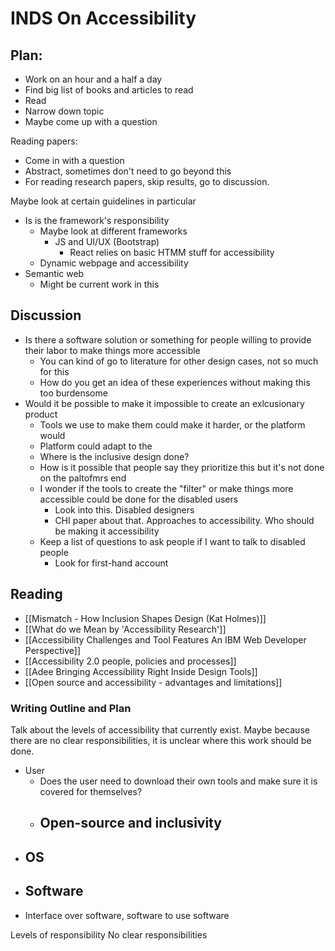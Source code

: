 # INDS On Accessibility

## Plan:
- Work on an hour and a half a day
- Find big list of books and articles to read 
- Read
- Narrow down topic
- Maybe come up with a question

Reading papers:
- Come in with a question
- Abstract, sometimes don't need to go beyond this
- For reading research papers, skip results, go to discussion. 

Maybe look at certain guidelines in particular
- Is is the framework's responsibility 
	- Maybe look at different frameworks
		- JS and UI/UX (Bootstrap)
			- React relies on basic HTMM stuff for accessibility
	- Dynamic webpage and accessibility
- Semantic web
	- Might be current work in this

## Discussion
- Is there a software solution or something for people willing to provide their labor to make things more accessible 
	- You can kind of go to literature for other design cases, not so much for this
	- How do you get an idea of these experiences without making this too burdensome
- Would it be possible to make it impossible to create an exlcusionary product 
	- Tools we use to make them could make it harder, or the platform would 
	- Platform could adapt to the 
	- Where is the inclusive design done? 
	- How is it possible that people say they prioritize this but it's not done on the paltofmrs end
	- I wonder if the tools to create the "filter" or make things more accessible could be done for the disabled users 
		- Look into this. Disabled designers
		- CHI paper about that. Approaches to accessibility. Who should be making it accessibility   
	- Keep a list of questions to ask people if I want to talk to disabled people 
		- Look for first-hand account

## Reading
- [[Mismatch - How Inclusion Shapes Design (Kat Holmes)]]
- [[What do we Mean by 'Accessibility Research']]
- [[Accessibility Challenges and Tool Features An IBM Web Developer Perspective]]
- [[Accessibility 2.0 people, policies and processes]]
- [[Adee Bringing Accessibility Right Inside Design Tools]]
- [[Open source and accessibility - advantages and limitations]]



### Writing Outline and Plan
Talk about the levels of accessibility that currently exist. Maybe because there are no clear responsibilities, it is unclear where this work should be done.

- User
	- Does the user need to download their own tools and make sure it is covered for themselves?
	- Open-source and inclusivity 
		- 
- OS
	- 
- Software
	- 
- Interface over software, software to use software

Levels of responsibility
No clear responsibilities

